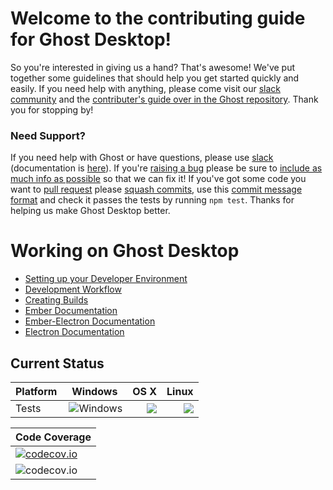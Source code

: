 # Welcome to the contributing guide for Ghost Desktop!

So you're interested in giving us a hand? That's awesome! We've put together some guidelines that should help
you get started quickly and easily. If you need help with anything, please come visit our [slack community](https://ghost.org/slack) and the [contributer's guide over in the Ghost repository](https://github.com/TryGhost/Ghost/blob/master/.github/CONTRIBUTING.md). Thank you for stopping by!

### Need Support?
If you need help with Ghost or have questions, please use [slack](https://ghost.org/slack) (documentation is [here](http://support.ghost.org)). If you're [raising a bug](#bugs) please be sure to [include as much info as possible](#bug-template) so that we can fix it! If you've got some code you want to [pull request](#pull-requests) please [squash commits](https://github.com/TryGhost/Ghost/wiki/Git-workflow#wiki-clean-up-history), use this [commit message format](https://github.com/TryGhost/Ghost/wiki/Git-workflow#commit-messages) and check it passes the tests by running `npm test`. Thanks for helping us make Ghost Desktop better.

# Working on Ghost Desktop

 * [Setting up your Developer Environment](developer-environment.md)
 * [Development Workflow](developer-workflow.md)
 * [Creating Builds](creating-builds.md)
 * [Ember Documentation](https://emberjs.com)
 * [Ember-Electron Documentation](https://github.com/felixrieseberg/ember-electron)
 * [Electron Documentation](https://github.com/atom/electron/tree/master/docs)

## Current Status
| Platform | Windows | OS X  | Linux |
|----------|---------|-------|-------|
| Tests    | <a href="https://ci.appveyor.com/project/felixrieseberg/ghost-desktop/branch/master"><img title="Windows" align="right" src="https://ci.appveyor.com/api/projects/status/d4n4jvhaex9s5ya4/branch/master?svg=true" /></a>        | <a href="https://travis-ci.org/TryGhost/Ghost-Desktop"><img align="right" src="http://badges.herokuapp.com/travis/TryGhost/Ghost-Desktop/?label=OS X&env=NODE_VERSION=5.1%20TARGET_ARCH=x64%20OS=DARWIN" /></a>      | <a href="https://travis-ci.org/TryGhost/Ghost-Desktop"><img align="right" src="http://badges.herokuapp.com/travis/TryGhost/Ghost-Desktop/?label=Linux&env=NODE_VERSION=5.1%20TARGET_ARCH=x64%20OS=LINUX" /></a>      |

| Code Coverage |
|----------|
| [![codecov.io](https://codecov.io/github/TryGhost/Ghost-Desktop/coverage.svg?branch=master)](https://codecov.io/github/TryGhost/Ghost-Desktop?branch=master) |
| ![codecov.io](https://codecov.io/github/TryGhost/Ghost-Desktop/branch.svg?branch=master) |
